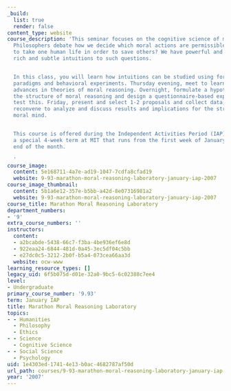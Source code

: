 ```yaml
---
_build:
  list: true
  render: false
content_type: website
course_description: 'This seminar focuses on the cognitive science of moral reasoning.
  Philosophers debate how we decide which moral actions are permissible. Is it permissible
  to take one human life in order to save others? We have powerful and surprisingly
  rich and subtle intuitions to such questions.


  In this class, you will learn how intuitions can be studied using formal analytical
  paradigms and behavioral experiments. Thursday evening, meet to learn about recent
  advances in theories of moral reasoning. Overnight, formulate a hypothesis about
  the structure of moral reasoning and design a questionnaire-based experiment to
  test this. Friday, present and select 1-2 proposals and collect data; we will then
  reconvene to analyze and discuss results and implications for the structure of the
  moral mind.


  This course is offered during the Independent Activities Period (IAP), which is
  a special 4-week term at MIT that runs from the first week of January until the
  end of the month.

  '
course_image:
  content: 5e168711-4a7e-ad19-1047-7cdfa8cfad19
  website: 9-93-marathon-moral-reasoning-laboratory-january-iap-2007
course_image_thumbnail:
  content: 5b1a6e12-357e-b5bb-a42d-8e07316981a2
  website: 9-93-marathon-moral-reasoning-laboratory-january-iap-2007
course_title: Marathon Moral Reasoning Laboratory
department_numbers:
- '9'
extra_course_numbers: ''
instructors:
  content:
  - a2bcabde-5438-66c7-f3ba-4be936ef6e8d
  - 922eaa24-6844-481d-0a45-3ec5df04c5bb
  - e27dc0c5-3212-2b0f-b5a4-073cea66aa3d
  website: ocw-www
learning_resource_types: []
legacy_uid: 6f5b075d-d01e-32a0-9bc5-6c02388c7ee4
level:
- Undergraduate
primary_course_number: '9.93'
term: January IAP
title: Marathon Moral Reasoning Laboratory
topics:
- - Humanities
  - Philosophy
  - Ethics
- - Science
  - Cognitive Science
- - Social Science
  - Psychology
uid: 1e4303ed-1741-4e13-b0ac-4682787af50d
url_path: courses/9-93-marathon-moral-reasoning-laboratory-january-iap-2007
year: '2007'
---
```

